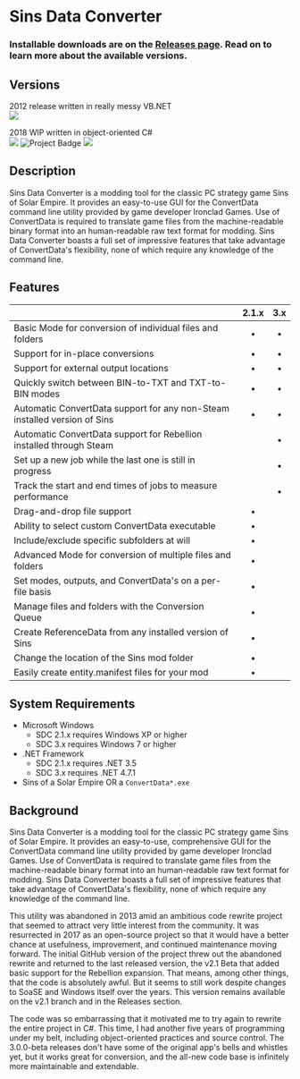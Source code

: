 # Sins Data Converter

### Installable downloads are on the [Releases page](https://github.com/PhilipF5/SinsDataConverter/releases). Read on to learn more about the available versions.

## Versions
2012 release written in really messy VB.NET
<br>
<img src="https://img.shields.io/github/release/philipf5/SinsDataConverter.svg">

2018 WIP written in object-oriented C#
<br>
<img src="https://img.shields.io/github/release/philipf5/SinsDataConverter/all.svg">
<img src="https://ci.appveyor.com/api/projects/status/github/philipf5/SinsDataConverter?svg=true&branch=develop" alt="Project Badge">
<img src="https://img.shields.io/codacy/grade/da3ef4bffb224771940d9bdc7059852c/develop.svg">

## Description
Sins Data Converter is a modding tool for the classic PC strategy game Sins of Solar Empire. It provides an easy-to-use GUI for the ConvertData command line utility provided by game developer Ironclad Games. Use of ConvertData is required to translate game files from the machine-readable binary format into an human-readable raw text format for modding. Sins Data Converter boasts a full set of impressive features that take advantage of ConvertData's flexibility, none of which require any knowledge of the command line.

## Features
||2.1.x|3.x|
|-------|:-----:|:------:|
|Basic Mode for conversion of individual files and folders|•|•|
|Support for in-place conversions|•|•|
|Support for external output locations|•|•|
|Quickly switch between BIN-to-TXT and TXT-to-BIN modes|•|•|
|Automatic ConvertData support for any non-Steam installed version of Sins|•|•|
|Automatic ConvertData support for Rebellion installed through Steam||•|
|Set up a new job while the last one is still in progress||•|
|Track the start and end times of jobs to measure performance||•|
|Drag-and-drop file support|•||
|Ability to select custom ConvertData executable|•||
|Include/exclude specific subfolders at will|•||
|Advanced Mode for conversion of multiple files and folders|•||
|Set modes, outputs, and ConvertData's on a per-file basis|•||
|Manage files and folders with the Conversion Queue|•||
|Create ReferenceData from any installed version of Sins|•||
|Change the location of the Sins mod folder|•||
|Easily create entity.manifest files for your mod|•||

## System Requirements
- Microsoft Windows
	- SDC 2.1.x requires Windows XP or higher
	- SDC 3.x requires Windows 7 or higher
- .NET Framework
	- SDC 2.1.x requires .NET 3.5
	- SDC 3.x requires .NET 4.7.1
- Sins of a Solar Empire OR a `ConvertData*.exe`

## Background
Sins Data Converter is a modding tool for the classic PC strategy game Sins of Solar Empire. It provides an easy-to-use, comprehensive GUI for the ConvertData command line utility provided by game developer Ironclad Games. Use of ConvertData is required to translate game files from the machine-readable binary format into an human-readable raw text format for modding. Sins Data Converter boasts a full set of impressive features that take advantage of ConvertData's flexibility, none of which require any knowledge of the command line.

This utility was abandoned in 2013 amid an ambitious code rewrite project that seemed to attract very little interest from the community. It was resurrected in 2017 as an open-source project so that it would have a better chance at usefulness, improvement, and continued maintenance moving forward. The initial GitHub version of the project threw out the abandoned rewrite and returned to the last released version, the v2.1 Beta that added basic support for the Rebellion expansion. That means, among other things, that the code is absolutely awful. But it seems to still work despite changes to SoaSE and Windows itself over the years. This version remains available on the v2.1 branch and in the Releases section.

The code was so embarrassing that it motivated me to try again to rewrite the entire project in C#. This time, I had another five years of programming under my belt, including object-oriented practices and source control. The 3.0.0-beta releases don't have some of the original app's bells and whistles yet, but it works great for conversion, and the all-new code base is infinitely more maintainable and extendable.

